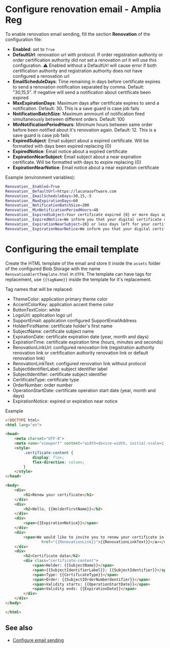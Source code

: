 # Configure renovation email - Amplia Reg

To enable renovation email sending, fill the section **Renovation** of the configuration file:

* **Enabled**: set to `True`
* **DefaultUrl**: renovation url with protocol. If order registration authority or order certification authority did not set a renovation url it will use this configuration. :warning: Enabled without a DefaultUrl will cause error if both certification authority and registration authority does not have configured a renovation url
* **EmailScheduleDays**: Time remaining in days before certificate expires to send a renovation notification separated by comma. Default: "30,15,5". If negative will send a notification about certificate been expired
* **MaxExpirationDays**: Maximum days after certificate expires to send a notification. Default: 30. This is a save guard is case job fails
* **NotificationBatchSize**: Maximum ammount of notification fired simultaneously between different orders. Default: 100
* **MinNotificationPeriodHours**: Minimum hours between same order before been notified about it's renovation again. Default: 12. This is a save guard is case job fails
* **ExpiredSubject**: Email subject about a expired certificate. Will be formatted with days been expired replacing {0}
* **ExpiredNotice**: Email notice about a expired certificate
* **ExpirationNearSubject**: Email subject about a near expiration certificate. Will be formatted with days to expire replacing {0}
* **ExpirationNearNotice**: Email notice about a near expiration certificate

Example (environment variables):

```sh
Renovation__Enabled=True
Renovation__DefaultUrl=https://lacunasoftware.com
Renovation__EmailScheduleDays=30,15,-5
Renovation__MaxExpirationDays=60
Renovation__NotificationBatchSize=200
Renovation__MinNotificationPeriodHours=48
Renovation__ExpiredSubject=Your certificate expired {0} or more days ago
Renovation__ExpiredNotice=We inform you that your digital certificate expired on the day
Renovation__ExpirationNearSubject={0} or less days left for your certificate to expire
Renovation__ExpirationNearNotice=We inform you that your digital certificate will expire on the day
```

# Configuring the email template

Create the HTML template of the email and store it inside the `assets` folder of the configured Blob Storage with the name `RenovationAlertTemplate.html` in `UTF8`. The template can have tags for replacement, use `{{tagName}}` inside the template for it's replacement.

Tag names that will be replaced:

* ThemeColor: application primary theme color
* AccentColorKey: application accent theme color
* ButtonTextColor: white
* LogoUrl: application logo url
* SupportEmail: application configured SupportEmailAddress
* HolderFirstName: certificate holder's first name
* SubjectName: certificate subject name
* ExpirationDate: certificate expiration date (year, month and days)
* ExpirationTime: certificate expiration time (hours, minutes and seconds)
* RenovationLinkUrl: configured renovation link (registration authority renovation link or certification authority renovation link or default renovation link)
* RenovationLinkText: configured renovation link without protocol
* SubjectIdentifierLabel: subject identifier label
* SubjectIdentifier: certificate subject identifier
* CertificateType: certificate type
* OrderNumber: order number
* OperationStartDate: certificate operation start date (year, month and days)
* ExpirationNotice: expired or expiration near notice

Example

```html
<!DOCTYPE html>
<html lang="en">

<head>
    <meta charset="UTF-8">
    <meta name="viewport" content="width=device-width, initial-scale=1.0">
    <style>
        .certificate-content {
            display: flex;
            flex-direction: column;
        }
    </style>
</head>

<body>
    <div>
        <h1>Renew your certificate</h1>
    </div>
    <div>
        <h2>Hello, {{HolderFirstName}}</h2>
    </div>
    <div>
        <span>{{ExpirationNotice}}</span>
    </div>
    <div>
        <span>We would like to invite you to renew your certificate in <a target="_blank"
                href="{{RenovationLink}}">{{RenovationLinkText}}</a></span>
    </div>
    <div>
        <h2>Certificate data</h2>
        <div class="certificate-content">
            <span>Holder: {{SubjectName}}</span>
            <span>{{SubjectIdentifierLabel}}: {{SubjectIdentifier}}</span>
            <span>Type: {{CertificateType}}</span>
            <span>Order: {{SubjectIOrderNumberdentifier}}</span>
            <span>Validity starts: {{OperationStartDate}}</span>
            <span>Validity ends: {{ExpirationDate}}</span>
        </div>
    </div>
</body>

</html>
```

## See also

* [Configure email sending](configure-email.md)
